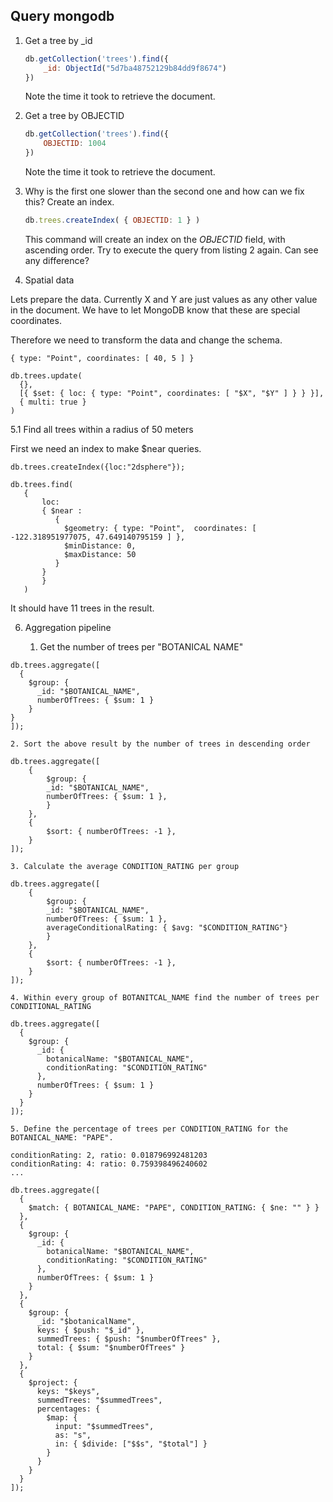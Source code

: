 ## Query mongodb

1. Get a tree by _id

    ```javascript
    db.getCollection('trees').find({
        _id: ObjectId("5d7ba48752129b84dd9f8674")
    })
    ```

    Note the time it took to retrieve the document.

2. Get a tree by OBJECTID

    ```javascript
    db.getCollection('trees').find({
        OBJECTID: 1004
    })
    ```

    Note the time it took to retrieve the document.

3. Why is the first one slower than the second one and how can we fix this? Create an index.

    ```javascript
    db.trees.createIndex( { OBJECTID: 1 } )
    ```
    This command will create an index on the _OBJECTID_ field, with ascending order.
    Try to execute the query from listing 2 again. Can see any difference?

5. Spatial data

Lets prepare the data. Currently X and Y are just values as any other value in the document. We have to let MongoDB know that these are special coordinates.

Therefore we need to transform the data and change the schema.

```
{ type: "Point", coordinates: [ 40, 5 ] }
```

```
db.trees.update(
  {},
  [{ $set: { loc: { type: "Point", coordinates: [ "$X", "$Y" ] } } }],
  { multi: true }
)
```

5.1 Find all trees within a radius of 50 meters


First we need an index to make $near queries.

```
db.trees.createIndex({loc:"2dsphere"});
```

```
db.trees.find(
   {
       loc:
       { $near :
          {
            $geometry: { type: "Point",  coordinates: [ -122.318951977075, 47.649140795159 ] },
            $minDistance: 0,
            $maxDistance: 50
          }
       }
       }
   )
```

It should have 11 trees in the result.

6. Aggregation pipeline

    1. Get the number of trees per "BOTANICAL NAME"

```
db.trees.aggregate([
  {
    $group: {
      _id: "$BOTANICAL_NAME",
      numberOfTrees: { $sum: 1 }
    }   
}
]);
```

    2. Sort the above result by the number of trees in descending order

```
db.trees.aggregate([
    {
        $group: {
        _id: "$BOTANICAL_NAME",
        numberOfTrees: { $sum: 1 },
        }   
    },
    {
        $sort: { numberOfTrees: -1 },
    }
]);
```

    3. Calculate the average CONDITION_RATING per group

```
db.trees.aggregate([
    {
        $group: {
        _id: "$BOTANICAL_NAME",
        numberOfTrees: { $sum: 1 },
        averageConditionalRating: { $avg: "$CONDITION_RATING"}
        }   
    },
    {
        $sort: { numberOfTrees: -1 },
    }
]);
```

    4. Within every group of BOTANITCAL_NAME find the number of trees per CONDITIONAL_RATING

```
db.trees.aggregate([
  {
    $group: {
      _id: {
        botanicalName: "$BOTANICAL_NAME",
        conditionRating: "$CONDITION_RATING"
      },
      numberOfTrees: { $sum: 1 }
    }
  }
]);
```

    5. Define the percentage of trees per CONDITION_RATING for the BOTANICAL_NAME: "PAPE".

    conditionRating: 2, ratio: 0.018796992481203
    conditionRating: 4: ratio: 0.759398496240602
    ...


```
db.trees.aggregate([
  {
    $match: { BOTANICAL_NAME: "PAPE", CONDITION_RATING: { $ne: "" } }
  },
  {
    $group: {
      _id: {
        botanicalName: "$BOTANICAL_NAME",
        conditionRating: "$CONDITION_RATING"
      },
      numberOfTrees: { $sum: 1 }
    }
  },
  {
    $group: {
      _id: "$botanicalName",
      keys: { $push: "$_id" },
      summedTrees: { $push: "$numberOfTrees" },
      total: { $sum: "$numberOfTrees" }
    }
  },
  {
    $project: {
      keys: "$keys",
      summedTrees: "$summedTrees",
      percentages: {
        $map: {
          input: "$summedTrees",
          as: "s",
          in: { $divide: ["$$s", "$total"] }
        }
      }
    }
  }
]);
```
